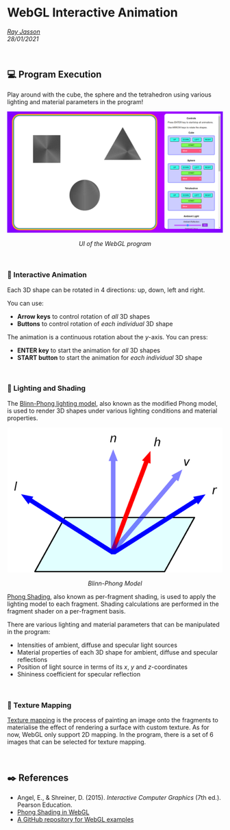 # WebGL Interactive Animation

*[Ray Jasson](mailto:holmesqueen2070@yahoo.com)*<br>
*28/01/2021*<br>

<br>

## :computer: Program Execution

Play around with the cube, the sphere and the tetrahedron using various lighting and material parameters in the program!

<p align=center><img src="/docs/img/ui.png"></p>
<p align="center"><i>UI of the WebGL program</i></p>

<br>

### :arrow_down_small: Interactive Animation

Each 3D shape can be rotated in 4 directions: up, down, left and right.

You can use:
- **Arrow keys** to control rotation of *all* 3D shapes
- **Buttons** to control rotation of *each individual* 3D shape

The animation is a continuous rotation about the *y*-axis. You can press:
- **ENTER key** to start the animation for *all* 3D shapes
- **START button** to start the animation for *each individual* 3D shape

<br>

### :arrow_down_small: Lighting and Shading

The [Blinn-Phong lighting model](https://en.wikipedia.org/wiki/Blinn%E2%80%93Phong_reflection_model), also known as the modified Phong model, is used to render 3D shapes under various lighting conditions and material properties.

<p align=center><img src="/docs/img/blinn-phong-model.png"></p>
<p align="center"><i>Blinn-Phong Model</i></p>

[Phong Shading](https://en.wikipedia.org/wiki/Phong_shading), also known as per-fragment shading, is used to apply the lighting model to each fragment. Shading calculations are performed in the fragment shader on a per-fragment basis.

There are various lighting and material parameters that can be manipulated in the program:
- Intensities of ambient, diffuse and specular light sources
- Material properties of each 3D shape for ambient, diffuse and specular reflections
- Position of light source in terms of its *x*, *y* and *z*-coordinates
- Shininess coefficient for specular reflection

<br>

### :arrow_down_small: Texture Mapping

[Texture mapping](https://en.wikipedia.org/wiki/Texture_mapping) is the process of painting an image onto the fragments to materialise the effect of rendering a surface with custom texture.  As for now, WebGL only support 2D mapping. In the program, there is a set of 6 images that can be selected for texture mapping.

<br>

## :black_nib: References

- Angel, E., & Shreiner, D. (2015). *Interactive Computer Graphics* (7th ed.). Pearson Education.
- [Phong Shading in WebGL](http://www.cs.toronto.edu/~jacobson/phong-demo/)
- [A GitHub repository for WebGL examples](https://github.com/esangel/WebGL)
